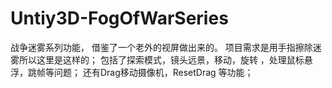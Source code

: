 # Untiy3D-FogOfWarSeries
战争迷雾系列功能， 借鉴了一个老外的视屏做出来的。
项目需求是用手指擦除迷雾所以这里是这样的；
包括了探索模式，镜头远景，移动，旋转 ，处理鼠标悬浮，跳帧等问题；
还有Drag移动摄像机，ResetDrag 等功能；
